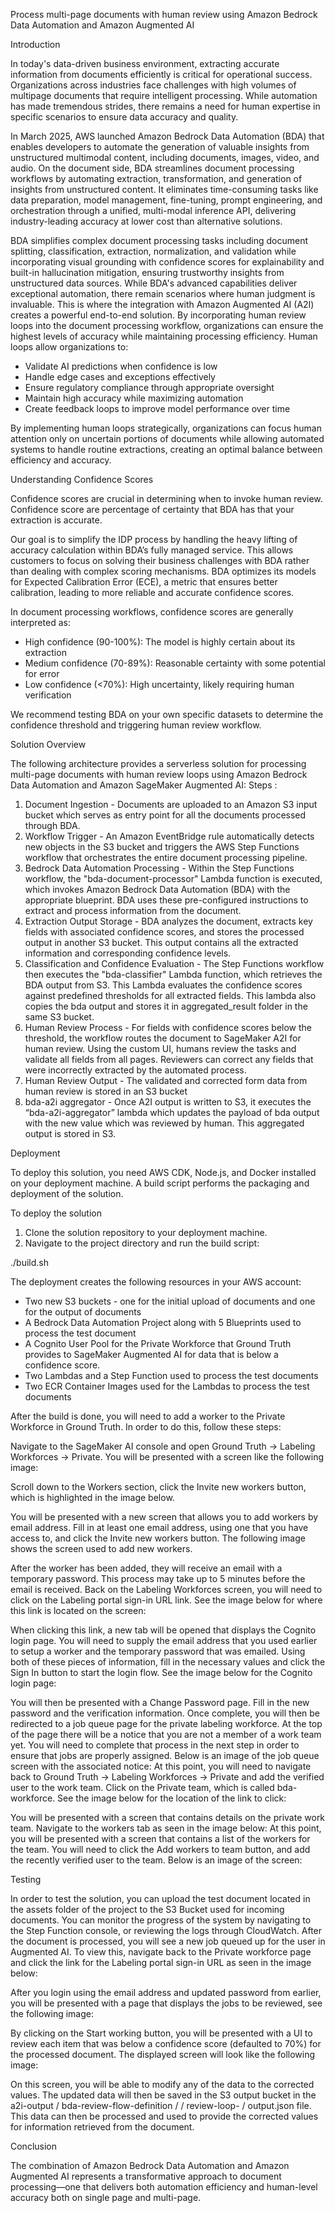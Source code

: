 Process multi-page documents with human review using Amazon Bedrock Data Automation and Amazon Augmented AI

Introduction

In today's data-driven business environment, extracting accurate information from documents efficiently is critical for operational success. Organizations across industries face challenges with high volumes of multipage documents that require intelligent processing. While automation has made tremendous strides, there remains a need for human expertise in specific scenarios to ensure data accuracy and quality. 

In March 2025, AWS launched Amazon Bedrock Data Automation (BDA) that enables developers to automate the generation of valuable insights from unstructured multimodal content, including documents, images, video, and audio. On the document side, BDA streamlines document processing workflows by automating extraction, transformation, and generation of insights from unstructured content. It eliminates time-consuming tasks like data preparation, model management, fine-tuning, prompt engineering, and orchestration through a unified, multi-modal inference API, delivering industry-leading accuracy at lower cost than alternative solutions.

BDA simplifies complex document processing tasks including document splitting, classification, extraction, normalization, and validation while incorporating visual grounding with confidence scores for explainability and built-in hallucination mitigation, ensuring trustworthy insights from unstructured data sources. While BDA's advanced capabilities deliver exceptional automation, there remain scenarios where human judgment is invaluable. This is where the integration with Amazon Augmented AI (A2I) creates a powerful end-to-end solution. By incorporating human review loops into the document processing workflow, organizations can ensure the highest levels of accuracy while maintaining processing efficiency. Human loops allow organizations to:

* Validate AI predictions when confidence is low
* Handle edge cases and exceptions effectively
* Ensure regulatory compliance through appropriate oversight
* Maintain high accuracy while maximizing automation
* Create feedback loops to improve model performance over time

By implementing human loops strategically, organizations can focus human attention only on uncertain portions of documents while allowing automated systems to handle routine extractions, creating an optimal balance between efficiency and accuracy.

Understanding Confidence Scores

Confidence scores are crucial in determining when to invoke human review. Confidence score are percentage of certainty that BDA has that your extraction is accurate. 

Our goal is to simplify the IDP process by handling the heavy lifting of accuracy calculation within BDA’s fully managed service. This allows customers to focus on solving their business challenges with BDA rather than dealing with complex scoring mechanisms. BDA optimizes its models for Expected Calibration Error (ECE), a metric that ensures better calibration, leading to more reliable and accurate confidence scores. 

In document processing workflows, confidence scores are generally interpreted as:

* High confidence (90-100%): The model is highly certain about its extraction
* Medium confidence (70-89%): Reasonable certainty with some potential for error
* Low confidence (<70%): High uncertainty, likely requiring human verification

We recommend testing BDA on your own specific datasets to determine the confidence threshold and triggering human review workflow. 

Solution Overview

The following architecture provides a serverless solution for processing multi-page documents with human review loops using Amazon Bedrock Data Automation and Amazon SageMaker Augmented AI:
Steps :

1. Document Ingestion - Documents are uploaded to an Amazon S3 input bucket which serves as entry point for all the documents processed through BDA.
2. Workflow Trigger - An Amazon EventBridge rule automatically detects new objects in the S3 bucket and triggers the AWS Step Functions workflow that orchestrates the entire document processing pipeline.
3. Bedrock Data Automation Processing - Within the Step Functions workflow, the "bda-document-processor" Lambda function is executed, which invokes Amazon Bedrock Data Automation (BDA) with the appropriate blueprint. BDA uses these pre-configured instructions to extract and process information from the document.
4. Extraction Output Storage - BDA analyzes the document, extracts key fields with associated confidence scores, and stores the processed output in another S3 bucket. This output contains all the extracted information and corresponding confidence levels.
5. Classification and Confidence Evaluation - The Step Functions workflow then executes the "bda-classifier" Lambda function, which retrieves the BDA output from S3. This Lambda evaluates the confidence scores against predefined thresholds for all extracted fields. This lambda also copies the bda output and stores it in aggregated_result folder in the same S3 bucket. 
6. Human Review Process - For fields with confidence scores below the threshold, the workflow routes the document to SageMaker A2I for human review. Using the custom UI, humans review the tasks and validate all fields from all pages. Reviewers can correct any fields that were incorrectly extracted by the automated process.
7. Human Review Output - The validated and corrected form data from human review is stored in an S3 bucket
8. bda-a2i aggregator - Once A2I output is written to S3, it executes the “bda-a2i-aggregator” lambda which updates the payload of bda output with the new value which was reviewed by human. This aggregated output is stored in S3. 

Deployment

To deploy this solution, you need AWS CDK, Node.js, and Docker installed on your deployment machine. A build script performs the packaging and deployment of the solution.



To deploy the solution

1. Clone the solution repository to your deployment machine.
2. Navigate to the project directory and run the build script: 


./build.sh


The deployment creates the following resources in your AWS account:

* Two new S3 buckets - one for the initial upload of documents and one for the output of documents
* A Bedrock Data Automation Project along with 5 Blueprints used to process the test document
* A Cognito User Pool for the Private Workforce that Ground Truth provides to SageMaker Augmented AI for data that is below a confidence score.
* Two Lambdas and a Step Function used to process the test documents
* Two ECR Container Images used for the Lambdas to process the test documents


After the build is done, you will need to add a worker to the Private Workforce in Ground Truth.  In order to do this, follow these steps:

Navigate to the SageMaker AI console and open Ground Truth → Labeling Workforces → Private.  You will be presented with a screen like the following image:

Scroll down to the Workers section, click the Invite new workers button, which is highlighted in the image below. 

You will be presented with a new screen that allows you to add workers by email address.  Fill in at least one email address, using one that you have access to, and click the Invite new workers button.  The following image shows the screen used to add new workers.


After the worker has been added, they will receive an email with a temporary password.  This process may take up to 5 minutes before the email is received.  Back on the Labeling Workforces screen, you will need to click on the Labeling portal sign-in URL link.  See the image below for where this link is located on the screen:

When clicking this link, a new tab will be opened that displays the Cognito login page.  You will need to supply the email address that you used earlier to setup a worker and the temporary password that was emailed.  Using both of these pieces of information, fill in the necessary values and click the Sign In button to start the login flow.  See the image below for the Cognito login page:

You will then be presented with a Change Password page.  Fill in the new password and the verification information.  Once complete, you will then be redirected to a job queue page for the private labeling workforce.  At the top of the page there will be a notice that you are not a member of a work team yet.  You will need to complete that process in the next step in order to ensure that jobs are properly assigned.  Below is an image of the job queue screen with the associated notice:
At this point, you will need to navigate back to Ground Truth → Labeling Workforces → Private and add the verified user to the work team.  Click on the Private team, which is called bda-workforce.  See the image below for the location of the link to click:

You will be presented with a screen that contains details on the private work team.  Navigate to the workers tab as seen in the image below:
At this point, you will be presented with a screen that contains a list of the workers for the team.  You will need to click the Add workers to team button, and add the recently verified user to the team.  Below is an image of the screen:


Testing

In order to test the solution, you can upload the test document located in the assets folder of the project to the S3 Bucket used for incoming documents.  You can monitor the progress of the system by navigating to the Step Function console, or reviewing the logs through CloudWatch.  After the document is processed, you will see a new job queued up for the user in Augmented AI.  To view this, navigate back to the Private workforce page and click the link for the Labeling portal sign-in URL as seen in the image below:

After you login using the email address and updated password from earlier, you will be presented with a page that displays the jobs to be reviewed, see the following image:

By clicking on the Start working button, you will be presented with a UI to review each item that was below a confidence score (defaulted to 70%) for the processed document.  The displayed screen will look like the following image:

On this screen, you will be able to modify any of the data to the corrected values.  The updated data will then be saved in the S3 output bucket in the a2i-output / bda-review-flow-definition / <date> / review-loop-<date time stamp> / output.json file.  This data can then be processed and used to provide the corrected values for information retrieved from the document.

Conclusion

The combination of Amazon Bedrock Data Automation and Amazon Augmented AI represents a transformative approach to document processing—one that delivers both automation efficiency and human-level accuracy both on single page and multi-page. 

